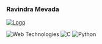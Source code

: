 ### Ravindra Mevada

[![Logo](https://img.shields.io/badge/LinkedIn-0077B5?style=for-the-badge&logo=linkedin&logoColor=white?raw=true)](https://linkedin.com/in/ravindramevada)

![Web Technologies](https://img.shields.io/badge/Programming%20Languages-black.svg?style=for-the-badge&logo=github&logoColor=white) ![C](https://img.shields.io/badge/C%20(Familier)-%2300599C.svg?style=for-the-badge&logo=c&logoColor=white) ![Python](https://img.shields.io/badge/python-3670A0?style=for-the-badge&logo=python&logoColor=ffdd54) 
 

